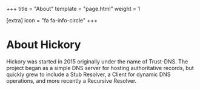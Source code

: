 +++
title = "About"
template = "page.html"
weight = 1

[extra]
icon = "fa fa-info-circle"
+++

# About Hickory

Hickory was started in 2015 originally under the name of Trust-DNS. The project began as a simple DNS server for hosting authoritative records, but quickly grew to include a Stub Resolver, a Client for dynamic DNS operations, and more recently a Recursive Resolver.
